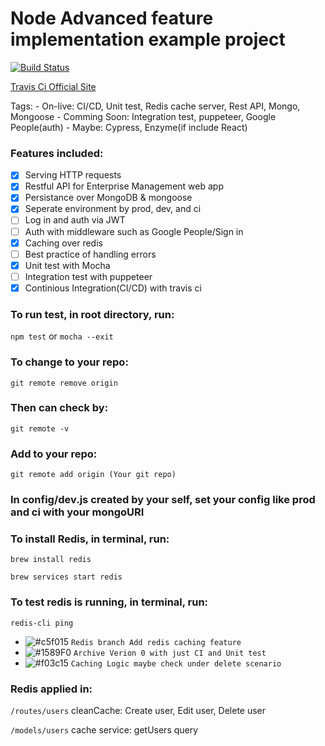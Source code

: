 # Node Advanced feature implementation example project

[![Build Status](https://travis-ci.org/GuanYangCLU/Unit-test-for-US-army-backend.svg?branch=master)](https://travis-ci.org/GuanYangCLU/Unit-test-for-US-army-backend)

[Travis Ci Official Site](https://travis-ci.org/)

Tags:
    - On-live: CI/CD, Unit test, Redis cache server, Rest API, Mongo, Mongoose
    - Comming Soon: Integration test, puppeteer, Google People(auth)
    - Maybe: Cypress, Enzyme(if include React)

### Features included:

- [x] Serving HTTP requests
- [x] Restful API for Enterprise Management web app
- [x] Persistance over MongoDB & mongoose
- [x] Seperate environment by prod, dev, and ci
- [ ] Log in and auth via JWT
- [ ] Auth with middleware such as Google People/Sign in
- [x] Caching over redis
- [ ] Best practice of handling errors
- [x] Unit test with Mocha
- [ ] Integration test with puppeteer
- [x] Continious Integration(CI/CD) with travis ci

### To run test, in root directory, run:

`npm test` or `mocha --exit`

### To change to your repo:

`git remote remove origin`

### Then can check by:

`git remote -v`

### Add to your repo:

`git remote add origin (Your git repo)`

### In config/dev.js created by your self, set your config like prod and ci with your mongoURI

### To install Redis, in terminal, run:

`brew install redis`

`brew services start redis`

### To test redis is running, in terminal, run:

`redis-cli ping`

- ![#c5f015](https://placehold.it/15/c5f015/000000?text=+) `Redis branch Add redis caching feature`
- ![#1589F0](https://placehold.it/15/1589F0/000000?text=+) `Archive Verion 0 with just CI and Unit test`
- ![#f03c15](https://placehold.it/15/f03c15/000000?text=+) `Caching Logic maybe check under delete scenario`

### Redis applied in:

`/routes/users` cleanCache: Create user, Edit user, Delete user

`/models/users` cache service: getUsers query
